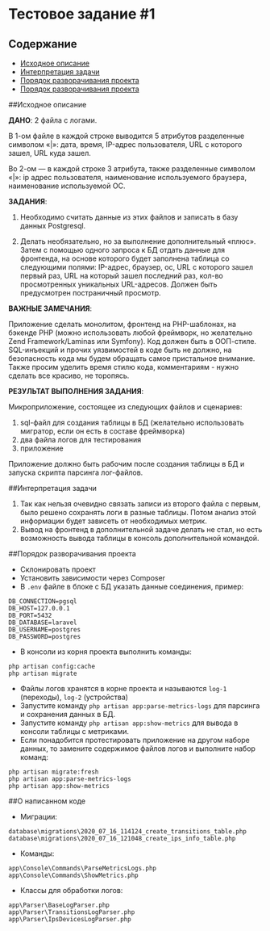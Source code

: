 # Тестовое задание #1

## Содержание

- [Исходное описание](#original)
- [Интерпретация задачи](#description)
- [Порядок разворачивания проекта](#deploy)
- [Порядок разворачивания проекта](#about-code)

##<a name="original"></a>Исходное описание

**ДАНО**: 2 файла с логами.

В 1-ом файле в каждой строке выводится 5 атрибутов разделенные символом «|»: дата, время, IP-адрес пользователя, URL с которого зашел, URL куда зашел.

Во 2-ом — в каждой строке 3 атрибута, также разделенные символом «|»: ip aдрес пользователя, наименование используемого браузера, наименование используемой ОС.

**ЗАДАНИЯ**:

1. Необходимо считать данные из этих файлов и записать в базу данных Postgresql.

2. Делать необязательно, но за выполнение дополнительный «плюс». Затем с помощью одного запроса к БД отдать данные для фронтенда, на основе которого будет заполнена таблица со следующими полями: IP-адрес, браузер, ос, URL с которого зашел первый раз, URL на который зашел последний раз, кол-во просмотренных уникальных URL-адресов. Должен быть предусмотрен постраничный просмотр.

**ВАЖНЫЕ ЗАМЕЧАНИЯ**:

Приложение сделать монолитом, фронтенд на PHP-шаблонах, на бэкенде PHP (можно использовать любой фреймворк, но желательно Zend Framework/Laminas или Symfony). Код должен быть в ООП-стиле. SQL-инъекций и прочих уязвимостей в коде быть не должно, на безопасность кода мы будем обращать самое пристальное внимание. Также просим уделить время стилю кода, комментариям - нужно сделать все красиво, не торопясь.

**РЕЗУЛЬТАТ ВЫПОЛНЕНИЯ ЗАДАНИЯ**:

Микроприложение, состоящее из следующих файлов и сценариев:

1) sql-файл для создания таблицы в БД (желательно использовать мигратор, если он есть в составе фреймворка)
2) два файла логов для тестирования
4) приложение

Приложение должно быть рабочим после создания таблицы в БД и запуска скрипта парсинга лог-файлов.

##<a name="description"></a>Интерпретация задачи

1) Так как нельзя очевидно связать записи из второго файла с первым, было решено сохранять логи в разные таблицы. Потом анализ этой информации будет зависеть от необходимых метрик.
2) Вывод на фронтенд в дополнительной задаче делать не стал, но есть возможность вывода таблицы в консоль дополнительной командой.

##<a name="deploy"></a>Порядок разворачивания проекта

* Склонировать проект
* Установить зависимости через Composer
* В `.env` файле в блоке с БД указать данные соединения, пример:
```
DB_CONNECTION=pgsql
DB_HOST=127.0.0.1
DB_PORT=5432
DB_DATABASE=laravel
DB_USERNAME=postgres
DB_PASSWORD=postgres
```
* В консоли из корня проекта выполнить команды:
```
php artisan config:cache
php artisan migrate
```
* Файлы логов хранятся в корне проекта и называются `log-1` (переходы), `log-2` (устройства)
* Запустите команду `php artisan app:parse-metrics-logs` для парсинга и сохранения данных в БД.
* Запустите команду `php artisan app:show-metrics` для вывода в консоли таблицы с метриками.
* Если понадобится протестировать приложение на другом наборе данных, то замените содержимое файлов логов и выполните набор команд:
```
php artisan migrate:fresh
php artisan app:parse-metrics-logs
php artisan app:show-metrics
```

##<a name="about-code"></a>О написанном коде

* Миграции:
```
database\migrations\2020_07_16_114124_create_transitions_table.php
database\migrations\2020_07_16_121048_create_ips_info_table.php
```
* Команды:
```
app\Console\Commands\ParseMetricsLogs.php
app\Console\Commands\ShowMetrics.php
```
* Классы для обработки логов:
```
app\Parser\BaseLogParser.php
app\Parser\TransitionsLogParser.php
app\Parser\IpsDevicesLogParser.php
```

